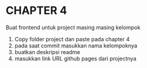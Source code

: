# CHAPTER 4
Buat frontend untuk project masing masing kelompok
1. Copy folder project dan paste pada chapter 4
2. pada saat commit masukkan nama kelompoknya
3. buatkan deskripsi readme
4. masukkan link URL github pages dari projectnya
